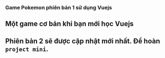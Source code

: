 ### Game Pokemon phiên bản 1 sử dụng **Vuejs**

## Một game cơ bản khi bạn mới học **Vuejs**

## Phiên bản 2 sẽ được cập nhật mới nhất. Để hoàn `project mini`.